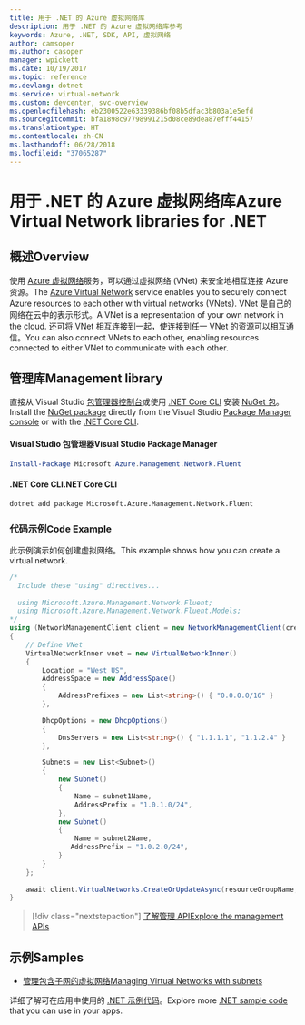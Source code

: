 ```yaml
---
title: 用于 .NET 的 Azure 虚拟网络库
description: 用于 .NET 的 Azure 虚拟网络库参考
keywords: Azure, .NET, SDK, API, 虚拟网络
author: camsoper
ms.author: casoper
manager: wpickett
ms.date: 10/19/2017
ms.topic: reference
ms.devlang: dotnet
ms.service: virtual-network
ms.custom: devcenter, svc-overview
ms.openlocfilehash: eb2300522e63339386bf08b5dfac3b803a1e5efd
ms.sourcegitcommit: bfa1898c97798991215d08ce89dea87efff44157
ms.translationtype: HT
ms.contentlocale: zh-CN
ms.lasthandoff: 06/28/2018
ms.locfileid: "37065287"
---
```

# <a name="azure-virtual-network-libraries-for-net"></a><span data-ttu-id="060c0-104">用于 .NET 的 Azure 虚拟网络库</span><span class="sxs-lookup"><span data-stu-id="060c0-104">Azure Virtual Network libraries for .NET</span></span>

## <a name="overview"></a><span data-ttu-id="060c0-105">概述</span><span class="sxs-lookup"><span data-stu-id="060c0-105">Overview</span></span>
<span data-ttu-id="060c0-106">使用 [Azure 虚拟网络](/azure/virtual-network/virtual-networks-overview)服务，可以通过虚拟网络 (VNet) 来安全地相互连接 Azure 资源。</span><span class="sxs-lookup"><span data-stu-id="060c0-106">The [Azure Virtual Network](/azure/virtual-network/virtual-networks-overview) service enables you to securely connect Azure resources to each other with virtual networks (VNets).</span></span> <span data-ttu-id="060c0-107">VNet 是自己的网络在云中的表示形式。</span><span class="sxs-lookup"><span data-stu-id="060c0-107">A VNet is a representation of your own network in the cloud.</span></span> <span data-ttu-id="060c0-108">还可将 VNet 相互连接到一起，使连接到任一 VNet 的资源可以相互通信。</span><span class="sxs-lookup"><span data-stu-id="060c0-108">You can also connect VNets to each other, enabling resources connected to either VNet to communicate with each other.</span></span> 

## <a name="management-library"></a><span data-ttu-id="060c0-109">管理库</span><span class="sxs-lookup"><span data-stu-id="060c0-109">Management library</span></span>

<span data-ttu-id="060c0-110">直接从 Visual Studio [包管理器控制台][PackageManager]或使用 [.NET Core CLI][DotNetCLI] 安装 [NuGet 包](https://www.nuget.org/packages/Microsoft.Azure.Management.Network.Fluent)。</span><span class="sxs-lookup"><span data-stu-id="060c0-110">Install the [NuGet package](https://www.nuget.org/packages/Microsoft.Azure.Management.Network.Fluent) directly from the Visual Studio [Package Manager console][PackageManager] or with the [.NET Core CLI][DotNetCLI].</span></span>

#### <a name="visual-studio-package-manager"></a><span data-ttu-id="060c0-111">Visual Studio 包管理器</span><span class="sxs-lookup"><span data-stu-id="060c0-111">Visual Studio Package Manager</span></span>

```powershell
Install-Package Microsoft.Azure.Management.Network.Fluent
```

#### <a name="net-core-cli"></a><span data-ttu-id="060c0-112">.NET Core CLI</span><span class="sxs-lookup"><span data-stu-id="060c0-112">.NET Core CLI</span></span>

```bash
dotnet add package Microsoft.Azure.Management.Network.Fluent
```

### <a name="code-example"></a><span data-ttu-id="060c0-113">代码示例</span><span class="sxs-lookup"><span data-stu-id="060c0-113">Code Example</span></span>
<span data-ttu-id="060c0-114">此示例演示如何创建虚拟网络。</span><span class="sxs-lookup"><span data-stu-id="060c0-114">This example shows how you can create a virtual network.</span></span>

```csharp
/* 
  Include these "using" directives...
  
  using Microsoft.Azure.Management.Network.Fluent;
  using Microsoft.Azure.Management.Network.Fluent.Models;
*/
using (NetworkManagementClient client = new NetworkManagementClient(credentials))
{
    // Define VNet
    VirtualNetworkInner vnet = new VirtualNetworkInner()
    {
        Location = "West US",
        AddressSpace = new AddressSpace()
        {
            AddressPrefixes = new List<string>() { "0.0.0.0/16" }
        },

        DhcpOptions = new DhcpOptions()
        {
            DnsServers = new List<string>() { "1.1.1.1", "1.1.2.4" }
        },

        Subnets = new List<Subnet>()
        {
            new Subnet()
            {
                Name = subnet1Name,
                AddressPrefix = "1.0.1.0/24",
            },
            new Subnet()
            {
                Name = subnet2Name,
               AddressPrefix = "1.0.2.0/24",
            }
        }
    };
    
    await client.VirtualNetworks.CreateOrUpdateAsync(resourceGroupName, vNetName, vnet);
}

```

> [!div class="nextstepaction"]
> [<span data-ttu-id="060c0-115">了解管理 API</span><span class="sxs-lookup"><span data-stu-id="060c0-115">Explore the management APIs</span></span>](/dotnet/api/overview/azure/network/management)

## <a name="samples"></a><span data-ttu-id="060c0-116">示例</span><span class="sxs-lookup"><span data-stu-id="060c0-116">Samples</span></span>
- [<span data-ttu-id="060c0-117">管理包含子网的虚拟网络</span><span class="sxs-lookup"><span data-stu-id="060c0-117">Managing Virtual Networks with subnets</span></span>](https://github.com/Azure-Samples/network-dotnet-manage-virtual-network)

<span data-ttu-id="060c0-118">详细了解可在应用中使用的 [.NET 示例代码](https://azure.microsoft.com/resources/samples/?platform=dotnet)。</span><span class="sxs-lookup"><span data-stu-id="060c0-118">Explore more [.NET sample code](https://azure.microsoft.com/resources/samples/?platform=dotnet) that you can use in your apps.</span></span>


[PackageManager]: https://docs.microsoft.com/nuget/tools/package-manager-console 
[DotNetCLI]: https://docs.microsoft.com/dotnet/core/tools/dotnet-add-package 

